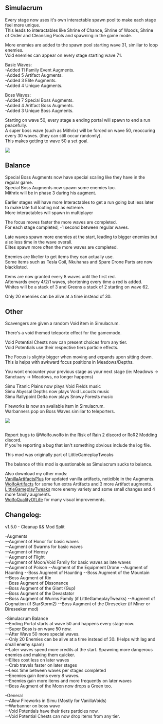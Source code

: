 ## Simulacrum
Every stage now uses it's own interactable spawn pool to make each stage feel more unique.\
This leads to interactables like Shrine of Chance, Shrine of Woods, Shrine of Order and Cleansing Pools and spawning in the game mode.

More enemies are added to the spawn pool starting wave 31, similiar to loop enemies.\
Void enemies can appear on every stage starting wave 71.

Basic Waves:  
-Added 11 Family Event Augments.   
-Added 5 Artifact Augments.   
-Added 3 Elite Augments.  
-Added 4 Unique Augments.  

Boss Waves:  
-Added 7 Special Boss Augments.  
-Added 4 Aritfact Boss Augments.  
-Added 3 Unique Boss Augments.  

Starting on wave 50, every stage a ending portal will spawn to end a run peacefully.  
A super boss wave (such as Mithrix) will be forced on wave 50, reoccuring every 30 waves. (they can still occur randomly).  
This makes getting to wave 50 a set goal.


![](https://cdn.discordapp.com/attachments/743886063738683413/955904648936583188/unknown.png)

## Balance
Special Boss Augments now have special scaling like they have in the regular game.\
Special Boss Augments now spawn some enemies too.\
Mithrix will be in phase 3 during his augment.

Earlier stages will have more Interactables to get a run going but less later to make late full looting not as extreme.\
More interactables will spawn in multiplayer

The focus moves faster the more waves are completed.\
For each stage completed, -1 second between regular waves.

Late waves spawn more enemies at the start, leading to bigger enemies but also less time in the wave overall.\
Elites spawn more often the more waves are completed.

Enemies are likelier to get items they can actually use.\
Some items such as Tesla Coil, Nkuhanas and Spare Drone Parts are now blacklisted.

Items are now granted every 8 waves until the first red.\
Afterwards every 4/2/1 waves, shortening every time a red is added.\
Whites will be a stack of 3 and Greens a stack of 2 starting on wave 62.

Only 20 enemies can be alive at a time instead of 30.

## Other  
Scavengers are given a random Void item in Simulacrum.  

There's a void themed teleporte effect for the gamemode.  

Void Potential Chests now can present choices from any tier.  
Void Potentials use their respective tiers particle effects.  

The Focus is slighty bigger when moving and expands upon sitting down. This is helps with awkward focus positions in Meadows/Depths. 

You wont encounter your previous stage as your next stage (ie: Meadows -> Sanctuary -> Meadows, no longer happens)

Simu Titanic Plains now plays Void Fields music\
Simu Abyssal Depths now plays Void Locusts music\
Simu Rallypoint Delta now plays Snowy Forests music

Fireworks is now an available item in Simulacrum.\
Warbanners pop on Boss Waves similiar to teleporters.

![](https://cdn.discordapp.com/attachments/1115182271276781698/1188585480762183740/image.png?ex=659b0f7d&is=65889a7d&hm=3f84f75a4e8590bc3331b66f745c507075e2f16e1da8ec197c3cee7ab3aec235&)


##
Report bugs to @Wolfo.wolfo in the Risk of Rain 2 discord or RoR2 Modding discord.\
If you're reporting a bug that isn't something obvious include the log file.

This mod was originally part of LittleGameplayTweaks

The balance of this mod is questionable as Simulacrum sucks to balance.

Also download my other mods:\
[VanillaArtifactsPlus](https://thunderstore.io/package/Wolfo/VanillaArtifactsPlus) for updated vanilla artifacts, noticible in the Augments.  
[WolfoArtifacts](https://thunderstore.io/package/Wolfo/WolfoArtifacts) for some fun extra Artifacts and 3 more Artifact augments.  
[LittleGameplayTweaks](https://thunderstore.io/package/Wolfo/LittleGameplayTweaks/) more enemy variety and some small changes and 4 more family augments.  
[WolfoQualityOfLife](https://thunderstore.io/package/Wolfo/WolfoQualityOfLife/) for many visual improvements.  

## Changelog:
v1.5.0 - Cleanup && Mod Split

-Augments   
--Augment of Honor for basic waves  
--Augment of Swarms for basic waves  
--Augment of Heresy  
--Augment of Flight  
--Augment of Moon/Void Family for basic waves as late waves  
--Augment of Poison
--Augment of the Equipment Drone
--Augment of Haunting
--Boss Augment of Haunting
--Boss Augment of the Mountain  
--Boss Augment of Kin   
--Boss Augment of Dissonance   
--Boss Augment of the Giant (Gup)  
--Boss Augment of the Devastator  
--Boss Augment of Wurms Family (if LittleGameplayTweaks)
--Augment of Cognation (if StarStorm2)
--Boss Augment of the Direseeker (if Miner or Direseeker mod)

-Simulacrum Balance  
--Ending Portal starts at wave 50 and happens every stage now.  
--Super Boss is on wave 50 now.    
--After Wave 50 more special waves.  
--Only 20 Enemies can be alive at a time instead of 30. (Helps with lag and small enemy spam)  
--Later waves spend more credits at the start. Spawning more dangerous enemies and making them quicker.  
--Elites cost less on later waves  
--Crab travels faster on later stages  
--Less time between waves per stages completed  
--Enemies gain items every 8 waves.  
--Enemies gain more items and more frequently on later waves  
--Boss Augment of the Moon now drops a Green too.  

-General  
--Allow Fireworks in Simu (Mostly for VanillaVoids)  
--Warbanner on boss wave  
--Void Potentials have their tiers particles now.  
--Void Potential Chests can now drop items from any tier.  